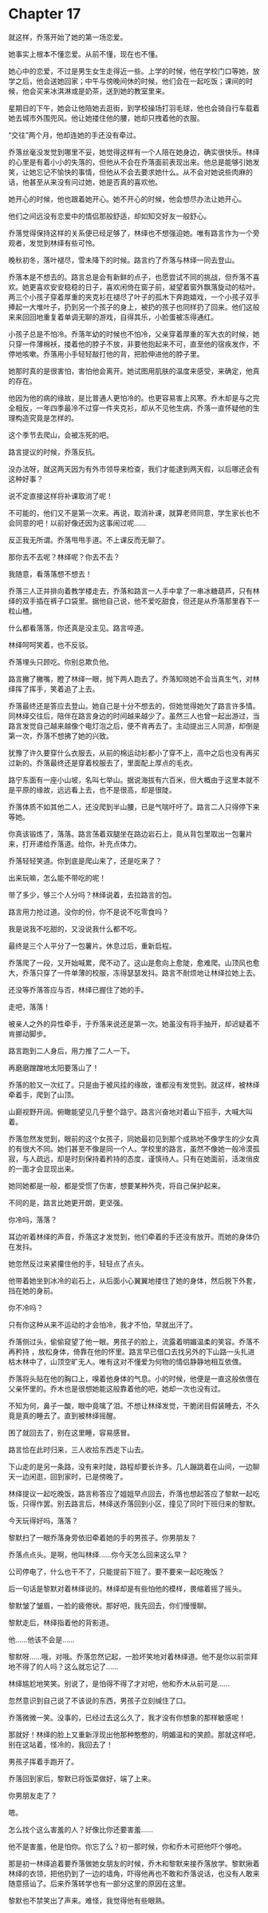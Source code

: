 # Chapter 17

就这样，乔落开始了她的第一场恋爱。

她事实上根本不懂恋爱。从前不懂，现在也不懂。

她心中的恋爱，不过是男生女生走得近一些。上学的时候，他在学校门口等她，放学之后，他会送她回家；中午与傍晚间休的时候，他们会在一起吃饭；课间的时候，他会买来冰淇淋或是奶茶，送到她的教室里来。

星期日的下午，她会让他陪她去逛街，到学校操场打羽毛球，他也会骑自行车载着她去城市外围兜风。他让她搂住他的腰，她却只拽着他的衣服。

“交往”两个月，他却连她的手还没有牵过。

乔落丝毫没发觉到哪里不妥，她觉得这样有一个人陪在她身边，确实很快乐。林绎的心里是有着小小的失落的，但他从不会在乔落面前表现出来。他总是能够引她发笑，让她忘记不愉快的事情，但他从不会去要求她什么。从不会对她说些肉麻的话，他甚至从来没有问过她，她是否真的喜欢他。

她开心的时候，他也跟着她开心。她不开心的时候，他会想尽办法让她开心。

他们之间远没有恋爱中的情侣那般舒适，却如知交好友一般舒心。

乔落觉得保持这样的关系便已经足够了，林绎也不想强迫她。唯有路言作为一个旁观者，发觉到林绎有些可怜。

晚秋初冬，落叶褪尽，雪未降下的时候。路言约了乔落与林绎一同去登山。

乔落本是不想去的。路言总是会有新鲜的点子，也愿尝试不同的挑战，但乔落不喜欢。她更喜欢安安稳稳的日子，喜欢闲倚在窗子前，凝望着窗外飘落旋动的枯叶。两三个小孩子穿着厚重的夹克衫在褪尽了叶子的孤木下奔跑嬉戏，一个小孩子双手捧起一大堆叶子，扔到另一个孩子的身上，被扔的孩子也同样扔了回来。他们这般来来回回地重复着单调无聊的游戏，自得其乐，小脸蛋被冻得通红。

小孩子总是不怕冷。乔落年幼的时候也不怕冷，父亲穿着厚重的军大衣的时候，她只穿一件薄棉袄，搂着他的脖子不放，非要他抱起来不可，直至他的宿疾发作，不停地咳嗽。乔落用小手轻轻敲打他的背，把脸伸进他的脖子里。

她那时真的是很害怕，害怕他会离开。她试图用肌肤的温度来感受，来确定，他真的存在。

他因为他的病的缘故，是比普通人更怕冷的。也更容易害上风寒。乔木却是与之完全相反，一年四季最冷不过穿一件夹克衫，却从不见他生病，乔落一直怀疑他的生理构造究竟是怎样的。

这个季节去爬山，会被冻死的吧。

路言提议的时候，乔落反抗。

没办法呀，就这两天因为有外市领导来检查，我们才能逮到两天假，以后哪还会有这种好事？

说不定直接这样将补课取消了呢！

不可能的，他们又不是第一次来。再说，取消补课，就算老师同意，学生家长也不会同意的吧！以前好像还因为这事闹过呢……

反正我无所谓。乔落甩甩手道。不上课反而无聊了。

那你去不去呢？林绎呢？你去不去？

我随意，看落落想不想去！

乔落三人正并排向着教学楼走去，乔落和路言一人手中拿了一串冰糖葫芦，只有林绎的双手插在裤子口袋里。据他自己说，他不爱吃甜食，但还是从乔落那里吞下一粒山楂。

什么都看落落，你还真是没主见。路言啐道。

林绎呵呵笑着，也不反驳。

乔落埋头只顾吃。你别总欺负他。

路言撇了撇嘴，瞪了林绎一眼，抛下两人跑去了。乔落知晓她不会当真生气，对林绎挥了挥手，笑着追了上去。

乔落最终还是答应去登山。她自己是十分不想去的，但她觉得她欠了路言许多情。同林绎交往后，陪伴在路言身边的时间越来越少了。虽然三人也曾一起出游过，当路言发觉自己越来越像个电灯泡之后，便不肯再去了。主动提出三人同游，却倒是第一次，乔落不想拂了她的兴致。

犹豫了许久要穿什么衣服去，从前的棉运动衫都小了穿不上，高中之后也没有再买过新的。乔落最终还是穿着校服去了，里面配上厚点的毛衣。

路宁东面有一座小山坡，名叫七举山。据说海拔有六百米，但大概由于这里本就不是平原的缘故，远远看上去，也不是很高，却是很陡。

乔落体质不如其他二人，还没爬到半山腰，已是气喘吁吁了。路言二人只得停下来等她。

你真该锻炼了，落落。路言荡着双腿坐在路边岩石上，竟从背包里取出一包薯片来，打开递给乔落道。给你，补充点体力。

乔落轻轻笑道。你到底是爬山来了，还是吃来了？

出来玩嘛，怎么能不带吃的呢！

带了多少，够三个人分吗？林绎说着，去拉路言的包。

路言用力抢过道。没你的份，你不是说不吃零食吗？

我是说我不吃甜的，又没说我什么都不吃。

最终是三个人平分了一包薯片。休息过后，重新启程。

乔落爬了一段，又开始喊累，爬不动了。这山是愈向上愈陡，愈难爬。山顶风也愈大，乔落只穿了一件单薄的校服，冻得瑟瑟发抖。路言不耐烦地让林绎拉她上去。

还没等乔落答应与否，林绎已握住了她的手。

走吧，落落！

被亲人之外的异性牵手，于乔落来说还是第一次。她虽没有将手抽开，却迟疑着不肯挪动脚步。

路言跑到二人身后，用力推了二人一下。

再磨磨蹭蹭地太阳要落山了！

乔落的脸又一次红了。只是由于被风挂的缘故，谁都没有发觉到。就这样，被林绎牵着手，爬到了山顶。

山巅视野开阔。俯瞰能望见几乎整个路宁。路言兴奋地对着山下招手，大喊大叫着。

乔落忽然发觉到，眼前的这个女孩子，同她最初见到那个成熟地不像学生的少女真的有很大不同。她们甚至不像是同一个人。学校里的路言，虽然不像她一般冷漠孤寂，与人疏远，却是时刻保持着矜持的态度，谨慎待人。只有在她面前，活泼俏皮的一面才会显现出来。

她同她都是一般，都是受惯了伤害，想要某种外壳，将自己保护起来。

不同的是，路言比她更开朗，更坚强。

你冷吗，落落？

耳边听着林绎的声音，乔落这才发觉到，他们牵着的手还没有放开。而她的身体仍在发抖。

她忽然反过来紧攥住他的手，轻轻点了点头。

他带着她坐到冰冷的岩石上，从后面小心翼翼地搂住了她的身体，然后脱下外套，挡在她的身前。

你不冷吗？

只有你这种从来不运动的才会怕冷，我才不怕，早就出汗了。

乔落侧过头，偷偷窥望了他一眼。男孩子的脸上，流露着明媚温柔的笑容。乔落不再矜持 ，放松身体，倚靠在他的怀里。路言早已借口去找另外的下山路一头扎进枯木林中了，山顶空旷无人。唯有这对不懂爱为何物的情侣静静地相互依偎。

乔落将头贴在他的胸口上，嗅着他身体的气息。小的时候，他便是一直这般依偎在父亲怀里的。乔木也是很想她能这般靠着他的吧，她却一次也没有过。

不知为何，鼻子一酸，眼中竟噙了泪。不想让林绎发觉，干脆闭目假装睡去，不久竟是真的睡去了。直到被林绎摇醒。

困了就回去了，别在这里睡，容易感冒。

路言恰在此时归来，三人收拾东西走下山去。

下山走的是另一条路，没有来时陡，路程却要长许多。几人蹦跳着在山间，一边聊天一边闲逛，回到家时，已是傍晚了。

林绎提议一起吃晚饭，路言称答应了姐姐早点回去，乔落也想起答应了黎默一起吃饭，只得作罢。别去路言后，林绎送乔落回到小区，撞见了同时下班归来的黎默。

今天玩得好吗，落落？

黎默扫了一眼乔落身旁依旧牵着她的手的男孩子。你男朋友？

乔落点点头。是啊，他叫林绎……你今天怎么回来这么早？

公司停电了，什么也干不了，只能提前下班了。要不要来一起吃晚饭？

后一句话是黎默对着林绎说的。林绎却是有些怕他的模样，畏缩着摇了摇头。

黎默皱了皱眉，一脸的疲倦状。那好吧，我先回去，你们慢慢聊。

黎默走后，林绎指着他的背影道。

他……他该不会是……

黎默呀……哦，对哦。乔落忽然记起，一脸坏笑地对着林绎道。他不是你以前崇拜地不得了的人吗？这么就忘记了……

林绎尴尬地笑笑。别说了，是怕得不得了才对吧，他和乔木从前可是……

忽然意识到自己说了不该说的东西，男孩子立刻缄住了口。

乔落微微一笑。没事的，已经过去这么久了，我才没有你想象的那样敏感呢！

那就好！林绎的脸上又重新浮现出他那种憨憨的，明媚温和的笑颜。那就这样吧，别在这站着，怪冷的，我回去了！

男孩子挥着手跑开了。

乔落回到家后，黎默已将饭菜做好，端了上来。

你男朋友走了？

嗯。

怎么找个这么害羞的人？好像比你还要害羞……

他不是害羞，他是怕你。你忘了么？初一那时候，你和乔木可把他吓个够呛。

那是初一林绎追着要乔落做她女朋友的时候，乔木和黎默来接乔落放学。黎默揪着林绎的衣领，把他扔到了一边的墙角，吓得他再也不敢和乔落说话，也没有人敢来随意搭讪了。后来乔落转学也有一部分这里的原因在这里。

黎默也不禁笑出了声来。难怪，我觉得他有些眼熟。
